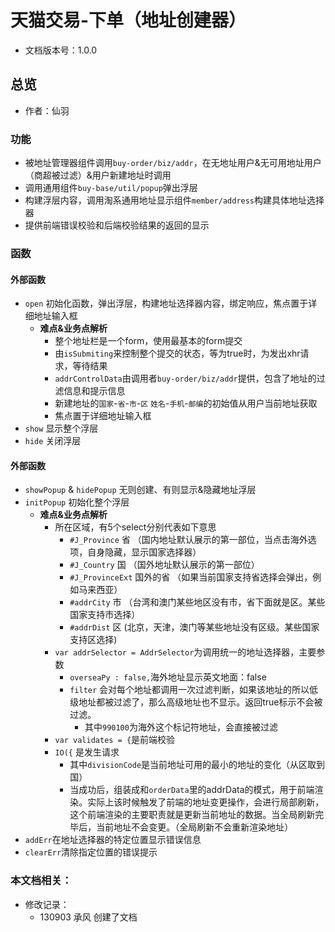 # 天猫交易-下单（地址创建器）
* 文档版本号：1.0.0

## 总览
* 作者：仙羽

### 功能
* 被地址管理器组件调用`buy-order/biz/addr`，在无地址用户&无可用地址用户（商超被过滤）&用户新建地址时调用
* 调用通用组件`buy-base/util/popup`弹出浮层
* 构建浮层内容，调用淘系通用地址显示组件`member/address`构建具体地址选择器
* 提供前端错误校验和后端校验结果的返回的显示

### 函数
#### 外部函数
* `open` 初始化函数，弹出浮层，构建地址选择器内容，绑定响应，焦点置于详细地址输入框
  * **难点&业务点解析**
    * 整个地址栏是一个form，使用最基本的form提交
    * 由`isSubmiting`来控制整个提交的状态，等为true时，为发出xhr请求，等待结果
    * `addrControlData`由调用者`buy-order/biz/addr`提供，包含了地址的过滤信息和提示信息
    * 新建地址的`国家`-`省`-`市`-`区` `姓名`-`手机`-`邮编`的初始值从用户当前地址获取
    * 焦点置于详细地址输入框
* `show` 显示整个浮层
* `hide` 关闭浮层

#### 外部函数
* `showPopup` & `hidePopup` 无则创建、有则显示&隐藏地址浮层
* `initPopup` 初始化整个浮层
  * **难点&业务点解析**
    * 所在区域，有5个select分别代表如下意思
      * `#J_Province`     省       （国内地址默认展示的第一部位，当点击海外选项，自身隐藏，显示国家选择器）
      * `#J_Country`      国       （国外地址默认展示的第一部位）
      * `#J_ProvinceExt`  国外的省 （如果当前国家支持省选择会弹出，例如马来西亚）
      * `#addrCity`       市       （台湾和澳门某些地区没有市，省下面就是区。某些国家支持市选择）
      * `#addrDist`       区        (北京，天津，澳门等某些地址没有区级。某些国家支持区选择)
    * `var addrSelector = AddrSelector`为调用统一的地址选择器，主要参数
      * `overseaPy : false,`海外地址显示英文地面：false
      * `filter` 会对每个地址都调用一次过滤判断，如果该地址的所以低级地址都被过滤了，那么高级地址也不显示。返回true标示不会被过滤。
        * 其中`990100`为海外这个标记符地址，会直接被过滤
    * `var validates = {`是前端校验
    * `IO({` 是发生请求
      * 其中`divisionCode`是当前地址可用的最小的地址的变化（从区取到国）
      * 当成功后，组装成和`orderData`里的addrData的模式，用于前端渲染。实际上该时候触发了前端的地址变更操作，会进行局部刷新，这个前端渲染的主要职责就是更新当前地址的数据。当全局刷新完毕后，当前地址不会变更。（全局刷新不会重新渲染地址）
* `addErr`在地址选择器的特定位置显示错误信息
* `clearErr`清除指定位置的错误提示

### 本文档相关：
* 修改记录：
  * 130903 承风 创建了文档






